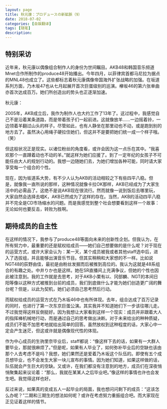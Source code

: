 ```yaml
---
layout: page
title: 秋元康：プロデュースの新鉱脈（9）
date: 2018-07-02
categories: [自娱翻译]
tags: [随笔]
description: 
---
```



## 特别采访

近年来，秋元康以偶像组合制作人的身份为世间瞩目。AKB48和韩国音乐频道Mnet合作所制作的produce48开始播出。今年四月，以菲律宾首都马尼拉为据点的MNL48也成立了。这些都标志着秋元康偶像帝国海外扩张战略的加强。在坂道系列方面，乃木坂47也从七月起展开首次巨蛋级别的巡演。欅坂46的第六张单曲亦首次达成百万。她们所创造出的势头也正逐渐加速。


秋元康：

2005年，AKB成立后，我作为制作人也大约工作了13年了。这过程中，我感觉自己不是沿着某条道路，而是带着孩子们一起前进。这就像放羊……一边摇着铃，一边领着羊翻过山头的样子。尽管如此，也有人静坐在那里动也不动，或是跑到别的地方去了。虽然决心用绳子硬拉住她们，但这并不是要把她们统一成一个样子哦。（笑）

但这般状况正是现实。以诸位粉丝的角度看，或许会因为这一点乐在其中。“我喜欢那个一直蹲着动也不动的羊。”就这样为她们应援了。到了一定年纪的女孩子不可能任由大人的规划行动的。我想一边随她们去，为她们增加各种可能，同时请大家享受每一个组合的个性。

现在，因为坂道系大势，有不少人认为AKB的活动相较之下有些四平八稳。但是，就像我一直所说的那样，这种情况就像卡拉OK那样，AKB已经成为了大家生活中的必需品了。这绝不是说AKB现在很流行。然而就像一说到饭后去哪里玩，大家自然会选择去唱K，AKB已然成为了这样的存在。当然，AKB的活动四平八稳并不完全是CD市场缩水的问题。而是我感觉到整个社会想要看到这样一个故事：无论如何也要反击，转败为胜啊。

## 期待成员的自主性

在这样的情况下，我参与了produce48等面向未来的创新性企划。但我认为，在所有努力中，最重要的还是赋权给成员——她们自己想要做的是什么呢？对于现在的运营方式，或许大家会认为：某一天，某个成员被我或者其他staff选中后，进入了选拔组，并且能够出演音乐节目。但其实稍稍和大家想的不一样。比如说NGT48的荻野由佳，最初是由粉丝发掘而后被推到高位的。我认为这就是48系组合的有趣之处。中井りか也是这样。她在SR直播间上充满争议，但她的个性也因此被注意到。我的工作就是去思考，对于AKB小栗有以、冈部麟、NGT的本间日阳等像以这种方式被推到台前的成员，我们到底做什么才能为她们创造更广阔的舞台呢？但是，以此为契机，她们必须自己思考然后行动。

而赋权给成员的运营方式在乃木坂46中也有所体现。去年，组合达成了百万记录的同时，也进行了第一次东京巨蛋公演。其实我并不知道她们下一步该往哪儿走。不过我觉得这样反倒挺好。因为我想让大家看到这样一个现实：成员并非跟着大人的指挥棒机械地行动，而是通过自己的思考做出决断。对于未来给出的种种质疑，成员们不能不加思考地就给出简单的回答。虽然放权到这种程度的话，大家心中一定会产生迷茫，但这或许就是偶像现代性的体现。

作为中心成员的生驹里奈毕业后，staff都说：“像这样下去的话，如果有一大群人要毕业，那就很麻烦了。”但是呢，如果有人毕业了，如何弥补毕业后的空缺也该由那个人去考虑不是吗？我想，她们果然还是爱着乃木坂这个队伍的。即使有五个成员想毕业，也不会发生大家一块儿宣布的事情。因为她们知道，如果这样做的话，队伍就会产生巨大的空缺。又或许，在我们都没有注意到的地方，成员们在深夜悄悄聚集起来议论着：“那么，我就在某某人之后毕业吧。”像这样的事情也许也会发生吧。我觉得这样也好。

反过来说，如果真的变成五人一起毕业的局面，我也想问问剩下的成员：“这该怎么办呢？”二期和三期生的想法如何呢？或许在考虑努力重振组合吧。而大家现在正见证着这样的情节。
